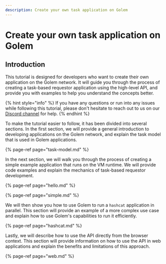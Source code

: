 ```yaml
---
description: Create your own task application on Golem
---
```


# Create your own task application on Golem

## Introduction

This tutorial is designed for developers who want to create their own application on the Golem network. 
It will guide you through the process of creating a task-based requestor application using the high-level API, and provide you with examples to help you understand the concepts better.

{% hint style="info" %}
If you have any questions or run into any issues while following this tutorial, please don't hesitate to reach out to us on our [Discord channel](https://chat.golem.network/) for help.
{% endhint %}

To make the tutorial easier to follow, it has been divided into several sections. In the first section, we will provide a general introduction to developing applications on the Golem network, and explain the task model that is used in Golem applications.

{% page-ref page="task-model.md" %}

In the next section, we will walk you through the process of creating a simple example application that runs on the VM runtime. We will provide code examples and explain the mechanics of task-based requestor development.

{% page-ref page="hello.md" %}

{% page-ref page="simple.md" %}

We will then show you how to use Golem to run a `hashcat` application in parallel. This section will provide an example of a more complex use case and explain how to use Golem's capabilities to run it efficiently.

{% page-ref page="hashcat.md" %}

Lastly, we will describe how to use the API directly from the browser context. This section will provide information on how to use the API in web applications and explain the benefits and limitations of this approach.

{% page-ref page="web.md" %}

